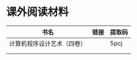 # 课外阅读材料

| 书名            | 链接                                                       | 提取码   |
| ------------- | -------------------------------------------------------- | ----- |
| 计算机程序设计艺术（四卷） | [](https://pan.baidu.com/s/16yJtsHTwUYRfV0JdCq1MZw?pwd=5pcj) | 5pcj  |
|               |                                                          |       |
|               |                                                          |       |
